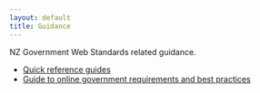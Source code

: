 ```yaml
---
layout: default
title: Guidance
---
```


NZ Government Web Standards related guidance.

* [Quick reference guides](quick-reference/)
* [Guide to online government requirements and best practices](online-govt-guide/online-govt-guide.html)

